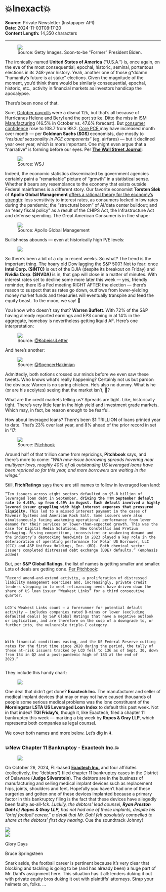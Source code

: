 # 💥Inexact💥

**Source:** Private Newsletter (Instapaper API)  
**Date:** 2024-11-03T08:17:20  
**Content Length:** 14,350 characters

---

<div><div><figure><a href="https://substack.com/redirect/da9859a7-b935-41f5-8ab4-74c0d6e7f6a3?j=eyJ1IjoiOW95azAifQ.3I-y5PDezjo-i0ls31AGTIH4E8sNNl31puiktHvNIm8"><img src="https://substackcdn.com/image/fetch/w_1308,c_limit,f_auto,q_auto:good,fl_progressive:steep/https%3A%2F%2Fsubstack-post-media.s3.amazonaws.com%2Fpublic%2Fimages%2F1994c5e3-bd24-481b-adb7-4a5fd136d446_1024x684.jpeg"></a><figcaption>Source: Getty Images. Soon-to-be “Former” President Biden.</figcaption></figure></div><p><span>The ironically-named </span><strong>United States of America</strong><span> (“U.S.A.”) is, once again, on the eve of the most consequential, epochal, historic, seminal, portentous elections in its 248-year history. Yeah, another one of those g*ddamn “humanity’s future is at stake” elections. Given the magnitude of the moment, you’d think there would be similarly consequential, epochal, historic, etc., activity in financial markets as investors handicap the apocalypse. </span></p><p>There’s been none of that. </p><p><span>Sure, </span><a href="https://substack.com/redirect/60c44469-0977-4d3e-a2fe-ae11a762573e?j=eyJ1IjoiOW95azAifQ.3I-y5PDezjo-i0ls31AGTIH4E8sNNl31puiktHvNIm8">October payrolls</a><span> were a dismal 12k, but that’s all because of Hurricanes Helene and Beryl and the port strike. Ditto the miss in </span><a href="https://substack.com/redirect/3fc4ee63-52ca-4bf5-892b-63c65dd8c82d?j=eyJ1IjoiOW95azAifQ.3I-y5PDezjo-i0ls31AGTIH4E8sNNl31puiktHvNIm8">ISM Manufacturing</a><span> (46.5% in October vs. 47.6% forecast). But </span><a href="https://substack.com/redirect/7a1ee05c-c315-4a05-a6d2-1866fbf627f8?j=eyJ1IjoiOW95azAifQ.3I-y5PDezjo-i0ls31AGTIH4E8sNNl31puiktHvNIm8">consumer confidence</a><span> rose to 108.7 from 99.2. </span><a href="https://substack.com/redirect/2214bb88-4051-44f1-920f-d56833b1570d?j=eyJ1IjoiOW95azAifQ.3I-y5PDezjo-i0ls31AGTIH4E8sNNl31puiktHvNIm8">Core PCE </a><span>may have increased month over month — per</span><strong> Goldman Sachs ($GS) </strong><span>economists, due mostly to </span><em>“residual seasonality in PCE components” </em><span>(eg, airfares) — but it declined year over year, which is more important. One might even argue that a “narrative” is forming before our eyes. Per </span><strong><a href="https://substack.com/redirect/7e118be2-66b0-4afb-aebe-038943eb2aed?j=eyJ1IjoiOW95azAifQ.3I-y5PDezjo-i0ls31AGTIH4E8sNNl31puiktHvNIm8">The Wall Street Journal</a></strong><span>:</span></p><div><figure><a href="https://substack.com/redirect/d2e3db30-c470-4c5e-8029-ba2423eafd1f?j=eyJ1IjoiOW95azAifQ.3I-y5PDezjo-i0ls31AGTIH4E8sNNl31puiktHvNIm8"><img src="https://substackcdn.com/image/fetch/w_2912,c_limit,f_auto,q_auto:good,fl_progressive:steep/https%3A%2F%2Fsubstack-post-media.s3.amazonaws.com%2Fpublic%2Fimages%2Fcae81c78-9036-4c9d-90bc-20eb8d8f66a9_1484x728.png"></a><figcaption>Source: WSJ</figcaption></figure></div><p><span>Indeed, the economic statistics disseminated by government agencies certainly paint a “remarkable” picture of “growth” in a statistical sense. Whether it bears any resemblance to the economy that exists outside Federal mainframes is a different story. Our favorite economist </span><strong>Torsten Sløk</strong><span> of </span><strong>Apollo Global Management</strong><span> </span><a href="https://substack.com/redirect/7d9359b7-4045-4372-a97b-782dc3e69fed?j=eyJ1IjoiOW95azAifQ.3I-y5PDezjo-i0ls31AGTIH4E8sNNl31puiktHvNIm8">offers a rational theory for the economy’s strength</a><span>: less sensitivity to interest rates, as consumers locked in low rates during the pandemic; the “structural boom” of AI/data center buildout; and an “easy fiscal policy” as a result of the CHIPS Act, the Infrastructure Act and defense spending. The Great American Consumer is in fine shape:</span></p><div><figure><a href="https://substack.com/redirect/31d73569-b530-4272-96e2-e08148904df6?j=eyJ1IjoiOW95azAifQ.3I-y5PDezjo-i0ls31AGTIH4E8sNNl31puiktHvNIm8"><img src="https://substackcdn.com/image/fetch/w_2912,c_limit,f_auto,q_auto:good,fl_progressive:steep/https%3A%2F%2Fsubstack-post-media.s3.amazonaws.com%2Fpublic%2Fimages%2Fa98b1a15-c896-4673-a557-ab70d6d356ce_1564x868.png"></a><figcaption>Source: Apollo Global Management</figcaption></figure></div><p>Bullishness abounds — even at historically high P/E levels:</p><div><figure><a href="https://substack.com/redirect/55cac0fc-9f6e-4260-bbfb-159e74105190?j=eyJ1IjoiOW95azAifQ.3I-y5PDezjo-i0ls31AGTIH4E8sNNl31puiktHvNIm8"><img src="https://substackcdn.com/image/fetch/w_2912,c_limit,f_auto,q_auto:good,fl_progressive:steep/https%3A%2F%2Fsubstack-post-media.s3.amazonaws.com%2Fpublic%2Fimages%2Fb904f990-92b2-4030-8ea2-d7d7814ea915_1600x945.png"></a></figure></div><p><span>So there’s been a bit of a dip in recent weeks. So what? The trend is the important thing. The hoary old Dow lagging the S&amp;P 500? Not to fear: once </span><strong>Intel Corp. ($INTC)</strong><span> is out of the DJIA (despite its breakout on Friday) and </span><strong>Nvidia Corp. ($NVDA) </strong><span>is in, that gap will close in a matter of minutes. With interest rates set to decline some more later this week — yes, friendly reminder, there IS a Fed meeting RIGHT AFTER the election — there’s reason to suspect that as rates go down, outflows from lower-yielding money market funds and treasuries will eventually transpire and feed the equity beast. To the moon, we say! 🚀</span></p><p><span>You know who doesn’t say that? </span><strong>Warren Buffett</strong><span>. With 72% of the S&amp;P having already reported earnings and EPS coming in at 14% in the aggregate, homeboy is nevertheless getting liquid AF. Here’s one interpretation: </span></p><div><figure><a href="https://substack.com/redirect/0eea0cc0-ad3e-4b3b-b52c-4c042d57a43a?j=eyJ1IjoiOW95azAifQ.3I-y5PDezjo-i0ls31AGTIH4E8sNNl31puiktHvNIm8"><img src="https://substackcdn.com/image/fetch/w_536,c_limit,f_auto,q_auto:good,fl_progressive:steep/https%3A%2F%2Fsubstack-post-media.s3.amazonaws.com%2Fpublic%2Fimages%2F65c3d319-b902-4c5f-9f56-47022b98be37_536x424.png"></a><figcaption><span>Source: </span><a href="https://substack.com/redirect/2bcbafac-6d65-41f8-8a3d-bb7b2d147fa5?j=eyJ1IjoiOW95azAifQ.3I-y5PDezjo-i0ls31AGTIH4E8sNNl31puiktHvNIm8">@KobeissiLetter</a></figcaption></figure></div><p>And here’s another:</p><div><figure><a href="https://substack.com/redirect/37b7962b-73ef-4a35-bf59-9636f6546683?j=eyJ1IjoiOW95azAifQ.3I-y5PDezjo-i0ls31AGTIH4E8sNNl31puiktHvNIm8"><img src="https://substackcdn.com/image/fetch/w_536,c_limit,f_auto,q_auto:good,fl_progressive:steep/https%3A%2F%2Fsubstack-post-media.s3.amazonaws.com%2Fpublic%2Fimages%2F905434ec-a151-4360-8fa3-d233755f3fe0_536x163.png"></a><figcaption><span>Source: </span><a href="https://substack.com/redirect/acf1ad27-8de3-4212-ad77-ebdbf3d2dff5?j=eyJ1IjoiOW95azAifQ.3I-y5PDezjo-i0ls31AGTIH4E8sNNl31puiktHvNIm8">@SpencerHakimian</a></figcaption></figure></div><p>Admittedly, both notions crossed our minds before we even saw these tweets. Who knows what’s really happening? Certainly not us but pardon the obvious: Warren is no spring chicken. He’s also no dummy. What is he (or are his acolytes) seeing that the market isn’t, 🤔? </p><p>What are the credit markets telling us? Spreads are tight. Like, historically tight. There’s very little fear in the high yield and investment grade markets. Which may, in fact, be reason enough to be fearful. </p><p>How about leveraged loans? There’s been $1 TRILLION of loans printed year to date. That’s 23% over last year, and 8% ahead of the prior record in set in ‘17: </p><div><figure><a href="https://substack.com/redirect/f1cb3b28-d8a2-44e7-8a2f-84a1d57b660b?j=eyJ1IjoiOW95azAifQ.3I-y5PDezjo-i0ls31AGTIH4E8sNNl31puiktHvNIm8"><img src="https://substackcdn.com/image/fetch/w_1956,c_limit,f_auto,q_auto:good,fl_progressive:steep/https%3A%2F%2Fsubstack-post-media.s3.amazonaws.com%2Fpublic%2Fimages%2F51884dce-0588-4dac-b3ff-86ccecae3b14_978x578.png"></a><figcaption><span>Source: </span><a href="https://substack.com/redirect/84624d84-952b-4c15-bfa0-4b8e5737e38c?j=eyJ1IjoiOW95azAifQ.3I-y5PDezjo-i0ls31AGTIH4E8sNNl31puiktHvNIm8">Pitchbook</a></figcaption></figure></div><p><span>Around half of that trillion came from repricings, </span><strong>Pitchbook</strong><span> says, and there’s more to come: </span><em>“With new-issue borrowing spreads hovering near multiyear lows, roughly 40% of all outstanding US leveraged loans have been repriced so far this year, and more borrowers are waiting in the wings.”</em></p><p><span>Still,</span><strong> FitchRatings</strong><span> </span><a href="https://substack.com/redirect/e3cea106-bde8-4b7c-9e0d-884587d80a02?j=eyJ1IjoiOW95azAifQ.3I-y5PDezjo-i0ls31AGTIH4E8sNNl31puiktHvNIm8">says</a><span> there are still names to follow in leveraged loan land: </span></p><pre><code><span>“Ten issuers across eight sectors defaulted on $5.8 billion of leveraged loan debt in September, </span><strong>driving the TTM September default rate to 4.68%, up from 4.49% in August. Each default involved a highly levered issuer grappling with high interest expenses that pressured liquidity.</strong><span> This led to a missed interest payment in the cases of Mavenir Systems and American Rock Salt. Some issuers were also simultaneously facing weakening operational performance from lower demand for their services or lower-than-expected growth. This was the case for Digital Media Solutions, New Constellis and Pretium Packaging. Rising competition, inconsistent or weakening demand and the industry’s destocking headwinds in 2023 played a key role in the deterioration of operating performance for Polar US Borrower, LLC (CCC) and ASP Unifrax Holdings, Inc. (RD). Both chemical sector issuers completed distressed debt exchange (DDE) defaults.” (emphasis added)</span></code></pre><p><span>But, per </span><strong>S&amp;P Global Ratings</strong><span>, the list of names is getting smaller and smaller. Lots of deals are getting done. </span><a href="https://substack.com/redirect/fef8d9fc-a8ef-4201-8da4-a66474b39fc6?j=eyJ1IjoiOW95azAifQ.3I-y5PDezjo-i0ls31AGTIH4E8sNNl31puiktHvNIm8">Per Pitchbook</a><span>:</span></p><pre><code>“Record amend-and-extend activity, a proliferation of distressed liability management exercises and, increasingly, private credit lenders stepping in to meet refinancing needs have driven down the share of US loan issuer “Weakest Links” for a third consecutive quarter. 

LCD’s Weakest Links count — a forerunner for potential default activity — includes companies rated B-minus or lower (excluding defaulted deals) by S&amp;P Global Ratings that have a negative outlook or implication, and are therefore on the cusp of a downgrade to, or further into, the vulnerable triple-C category. 

With financial conditions easing, and the US Federal Reserve cutting rates for the first time since 2020 during the period, the tally of these at-risk issuers tracked by LCD fell to 136 as of Sept. 30, down from 154 in Q2 and a post-pandemic high of 183 at the end of 2023.”</code></pre><p>They include this handy chart:</p><div><figure><a href="https://substack.com/redirect/e78393f3-116b-4344-9339-7b93e352570f?j=eyJ1IjoiOW95azAifQ.3I-y5PDezjo-i0ls31AGTIH4E8sNNl31puiktHvNIm8"><img src="https://substackcdn.com/image/fetch/w_496,c_limit,f_auto,q_auto:good,fl_progressive:steep/https%3A%2F%2Fsubstack-post-media.s3.amazonaws.com%2Fpublic%2Fimages%2F201653e7-6190-4866-9890-5f97736d9b45_496x355.png"></a></figure></div><p><span>One deal that didn’t get done? </span><strong>Exactech Inc.</strong><span> The manufacturer and seller of medical implant devices that may or may not have caused thousands of people some serious medical problems was the lone constituent of the </span><strong>Morningstar LSTA US Leveraged Loan Index</strong><span> to default this past week. Not in that index? </span><strong>TGI Friday’s</strong><span>, though it, like Exactech, filed a chapter 11 bankruptcy this week — marking a big week by </span><strong>Ropes &amp; Gray LLP</strong><span>, which represents both companies as legal counsel. </span></p><p>We cover both names and more below. Let’s dig in ⬇️. </p><h3>💥New Chapter 11 Bankruptcy - Exactech Inc.💥</h3><div><figure><a href="https://substack.com/redirect/e48a979e-8a22-4d33-a05e-d86c7f256b58?j=eyJ1IjoiOW95azAifQ.3I-y5PDezjo-i0ls31AGTIH4E8sNNl31puiktHvNIm8"><img src="https://substackcdn.com/image/fetch/w_250,c_limit,f_auto,q_auto:good,fl_progressive:steep/https%3A%2F%2Fsubstack-post-media.s3.amazonaws.com%2Fpublic%2Fimages%2F8f7cef88-203c-44cb-8d59-6141dc990994_250x50.png"></a></figure></div><p><span>On October 29, 2024, FL-based </span><strong><a href="https://substack.com/redirect/4783b0c0-70a4-4098-a2ed-a29afbd14360?j=eyJ1IjoiOW95azAifQ.3I-y5PDezjo-i0ls31AGTIH4E8sNNl31puiktHvNIm8">Exactech Inc.</a></strong><span> and four affiliates (collectively, the “debtors”) filed chapter 11 bankruptcy cases in the District of Delaware (</span><strong>Judge Silverstein</strong><span>). The debtors are in the business of manufacturing and selling medical implant devices such as replacement hips, joints, shoulders and feet. Hopefully you haven’t had one of these surgeries and gotten one of these devices implanted because a primary factor in this bankruptcy filing is the fact that these devices have allegedly been faulty as-all-f*ck. Luckily, the debtors’ lead counsel, </span><strong>Ryan Preston Dahl </strong><span>of </span><strong>Ropes &amp; Gray LLP</strong><span>, has </span><em>not</em><span> had one of these implants, despite his “</span><em>brief football career</em><span>,” a detail that Mr. Dahl felt </span><em>absolutely compelled</em><span> to share at the debtors’ first day hearing.*  Cue the soundtrack Johnny!</span></p><div><img src="https://substackcdn.com/image/fetch/w_72,c_limit,f_auto,q_auto:good,fl_progressive:steep/https%3A%2F%2Fsubstack.com%2Fimg%2Fthumbnail-play.png"></div><img src="https://i.scdn.co/image/ab67616d0000b273a7865e686c36a4adda6c9978"><p>Glory Days</p><p>Bruce Springsteen</p><p>Snark aside, the football career is pertinent because it’s very clear that blocking and tackling is going to be (and has already been) a huge part of Mr. Dahl’s assignment here. This situation has it all: lenders duking it out with private equity bros duking it out with plaintiffs’ attorneys. Strap your helmets on, folks. ...</p></div>

